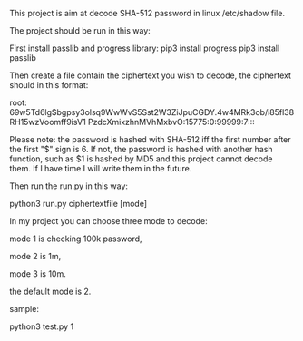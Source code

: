 This project is aim at decode SHA-512 password in linux /etc/shadow file.

The project should be run in this way:

First install passlib and progress library:
pip3 install progress
pip3 install passlib

Then create a file contain the ciphertext you wish to decode, the ciphertext should in this format:

root: $6$9w5Td6lg$bgpsy3olsq9WwWvS5Sst2W3ZiJpuCGDY.4w4MRk3ob/i85fl38RH15wzVoomff9isV1 PzdcXmixzhnMVhMxbvO:15775:0:99999:7:::

Please note: the password is hashed with SHA-512 iff the first number after the first "$" sign is 6. If not, the password is hashed with another hash function, such as $1 is hashed by MD5 and this project cannot decode them. If I have time I will write them in the future.


Then run the run.py in this way:

python3 run.py ciphertextfile [mode]

In my project you can choose three mode to decode:

mode 1 is checking 100k password,

mode 2 is 1m,

mode 3 is 10m.

the default mode is 2.

sample:

python3 test.py 1
